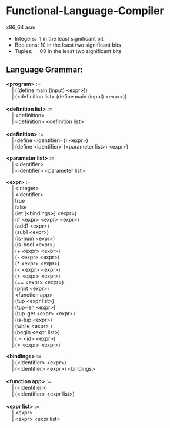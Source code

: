 # Functional-Language-Compiler
x86_64 asm

* Integers:&nbsp; 1 in the least significant bit
* Booleans: 10 in the least two significant bits
* Tuples:&nbsp;&nbsp;&nbsp;&nbsp; 00 in the least two significant bits

## Language Grammar:

<b>&lt;program></b> := </br>
&nbsp;&nbsp;&nbsp;  | ((define main (input) &lt;expr>)) </br>
&nbsp;&nbsp;&nbsp;  | (&lt;definition list> (define main (input) &lt;expr>)) </br>
</br>
<b>&lt;definition list></b> := </br>
&nbsp;&nbsp;&nbsp;  | &lt;definition> </br>
&nbsp;&nbsp;&nbsp;  | &lt;definition> &lt;definition list> </br>
</br>
<b>&lt;definition></b> := </br>
&nbsp;&nbsp;&nbsp;  | (define &lt;identifier> () &lt;expr>) </br>
&nbsp;&nbsp;&nbsp;  | (define &lt;identifier> (&lt;parameter list>) &lt;expr>) </br>

<b>&lt;parameter list></b> := </br>
&nbsp;&nbsp;&nbsp;  | &lt;identifier> </br>
&nbsp;&nbsp;&nbsp;  | &lt;identifier> &lt;parameter list> </br>

<b>&lt;expr></b> := </br>
&nbsp;&nbsp;&nbsp;  | &lt;integer> </br>
&nbsp;&nbsp;&nbsp;  | &lt;identifier> </br>
&nbsp;&nbsp;&nbsp;  | true </br>
&nbsp;&nbsp;&nbsp;  | false </br>
&nbsp;&nbsp;&nbsp;  | (let (&lt;bindings>) &lt;expr>) </br>
&nbsp;&nbsp;&nbsp;  | (if &lt;expr> &lt;expr> &lt;expr>) </br>
&nbsp;&nbsp;&nbsp;  | (add1 &lt;expr>) </br>
&nbsp;&nbsp;&nbsp;  | (sub1 &lt;expr>) </br>
&nbsp;&nbsp;&nbsp;  | (is-num &lt;expr>) </br>
&nbsp;&nbsp;&nbsp;  | (is-bool &lt;expr>) </br>
&nbsp;&nbsp;&nbsp;  | (+ &lt;expr> &lt;expr>) </br>
&nbsp;&nbsp;&nbsp;  | (- &lt;expr> &lt;expr>) </br>
&nbsp;&nbsp;&nbsp;  | (* &lt;expr> &lt;expr>) </br>
&nbsp;&nbsp;&nbsp;  | (&lt; &lt;expr> &lt;expr>) </br>
&nbsp;&nbsp;&nbsp;  | (> &lt;expr> &lt;expr>) </br>
&nbsp;&nbsp;&nbsp;  | (== &lt;expr> &lt;expr>) </br>
&nbsp;&nbsp;&nbsp;  | (print &lt;expr>) </br>
&nbsp;&nbsp;&nbsp;  | &lt;function app> </br>
&nbsp;&nbsp;&nbsp;  | (tup &lt;expr list>) </br>
&nbsp;&nbsp;&nbsp;  | (tup-len &lt;expr>) </br>
&nbsp;&nbsp;&nbsp;  | (tup-get &lt;expr> &lt;expr>) </br>
&nbsp;&nbsp;&nbsp;  | (is-tup &lt;expr>) </br>
&nbsp;&nbsp;&nbsp;  | (while &lt;expr> <expr>) </br>
&nbsp;&nbsp;&nbsp;  | (begin &lt;expr list>) </br>
&nbsp;&nbsp;&nbsp;  | (:= &lt;id> &lt;expr>) </br>
&nbsp;&nbsp;&nbsp;  | (= &lt;expr> &lt;expr>) </br>

<b>&lt;bindings></b> := </br>
&nbsp;&nbsp;&nbsp;  | (&lt;identifier> &lt;expr>) </br>
&nbsp;&nbsp;&nbsp;  | (&lt;identifier> &lt;expr>) &lt;bindings> </br>
</br>
<b>&lt;function app></b> := </br>
&nbsp;&nbsp;&nbsp;  | (&lt;identifier>) </br>
&nbsp;&nbsp;&nbsp;  | (&lt;identifier> &lt;expr list>) </br>
</br>
<b>&lt;expr list></b> := </br>
&nbsp;&nbsp;&nbsp; | &lt;expr> </br> 
&nbsp;&nbsp;&nbsp; | &lt;expr> &lt;expr list> </br>
